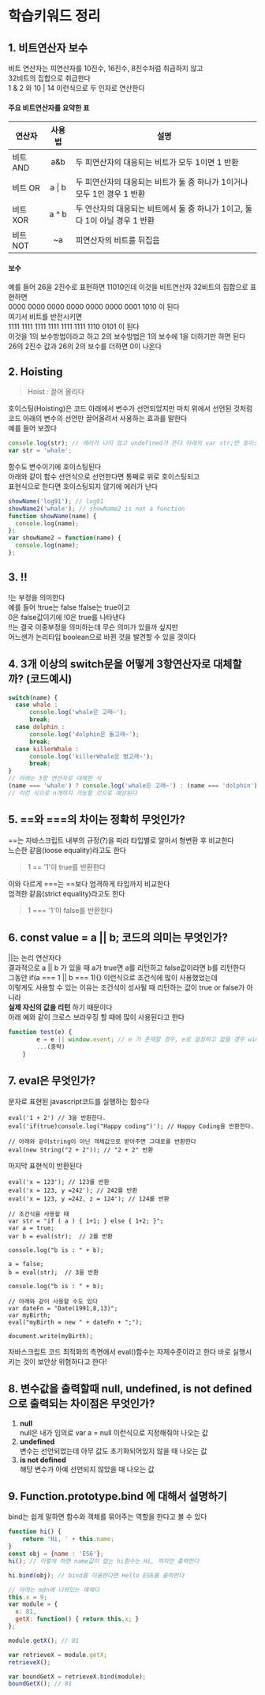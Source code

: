 # 학습키워드 정리

## 1. 비트연산자 보수
비트 연산자는 피연산자를 10진수, 16진수, 8진수처럼 취급하지 않고  
32비트의 집합으로 취급한다  
1 & 2 와 10 | 14 이런식으로 두 인자로 연산한다  
#### 주요 비트연산자를 요약한 표  

| 연산자 | 사용법 | 설명 |
|--------|:--------:|------|
|비트 AND| a&b  | 두 피연산자의 대응되는 비트가 모두 1이면 1 반환 |
|비트 OR| a \| b  | 두 피연산자의 대응되는 비트가 둘 중 하나가 1이거나 모두 1인 경우 1 반환 |
|비트 XOR| a ^ b  | 두 연산자의 대응되는 비트에서 둘 중 하나가 1이고, 둘 다 1이 아닐 경우 1 반환 |
|비트 NOT| ~a  | 피연산자의 비트를 뒤집음|

#### 보수  
예를 들어 26을 2진수로 표현하면 11010인데 이것을 비트연산자 32비트의 집합으로 표현하면  
0000 0000 0000 0000 0000 0000 0001 1010 이 된다  
여기서 비트를 반전시키면  
1111 1111 1111 1111 1111 1111 1110 0101 이 된다  
이것을 1의 보수방법이라고 하고 2의 보수방법은 1의 보수에 1을 더하기만 하면 된다  
26의 2진수 값과 26의 2의 보수를 더하면 0이 나온다

## 2. Hoisting
>Hoist : 끌어 올리다

호이스팅(Hoisting)은 코드 아래에서 변수가 선언되었지만 마치 위에서 선언된 것처럼  
코드 아래의 변수의 선언만 끌어올려서 사용하는 효과를 말한다  
예를 들어 보겠다
```js
console.log(str); // 에러가 나지 않고 undefined가 뜬다 아래의 var str;만 호이스팅된 것이다
var str = 'whale';
```
함수도 변수이기에 호이스팅된다  
아래와 같이 함수 선언식으로 선언한다면 통째로 위로 호이스팅되고  
표현식으로 한다면 호이스팅되지 않기에 에러가 난다
```js
showName('log91'); // log91
showName2('whale'); // showName2 is not a function
function showName(name) {
  console.log(name);
};
var showName2 = function(name) {
  console.log(name);
};
```

## 3. !!
!는 부정을 의미한다  
예를 들어 !true는 false !false는 true이고  
0은 false값이기에 !0은 true를 나타낸다  
!!는 결국 이중부정을 의미하는데 무슨 의미가 있을까 싶지만  
어느샌가 논리타입 boolean으로 바뀐 것을 발견할 수 있을 것이다

## 4. 3개 이상의 switch문을 어떻게 3항연산자로 대체할까? (코드예시)
```js
switch(name) {
  case whale : 
      console.log('whale은 고래~');
      break;
  case dolphin :
      console.log('dolphin은 돌고래~');
      break;
  case killerWhale :
      console.log('killerWhale은 범고래~');
      break;
}
// 아래는 3항 연산자로 대체한 식
(name === 'whale') ? console.log('whale은 고래~') : (name === 'dolphin') ? console.log('dolphin은 돌고래~') : console.log('killerWhale은 범고래~');
// 이런 식으로 n개까지 가능할 것으로 예상된다
```

## 5. ==와 ===의 차이는 정확히 무엇인가?
==는 자바스크립트 내부의 규정(?)을 따라 타입별로 알아서 형변환 후 비교한다  
느슨한 같음(loose equality)라고도 한다  
> 1 == '1'이 true를 반환한다

이와 다르게 ===는 ==보다 엄격하게 타입까지 비교한다  
엄격한 같음(strict equality)라고도 한다  
> 1 === '1'이 false를 반환한다

## 6. const value = a || b; 코드의 의미는 무엇인가?
||는 논리 연산자다  
결과적으로 a || b 가 있을 때 a가 true면 a를 리턴하고 false값이라면 b를 리턴한다    
그동안 if(a === 1 || b === 1){} 이런식으로 조건식에 많이 사용했었는데  
이렇게도 사용할 수 있는 이유는 조건식이 성사될 때 리턴하는 값이 true or false가 아니라  
__실제 자신의 값을 리턴__ 하기 때문이다  
아래 예와 같이 크로스 브라우징 할 때에 많이 사용된다고 한다  
```js
function test(e) {
        e = e || window.event; // e 가 존재할 경우, e로 설정하고 없을 경우 window 속성의 event 로 설정한다
        ...(중략)
    }
```

## 7. eval은 무엇인가?
문자로 표현된 javascript코드를 실행하는 함수다  
```
eval('1 + 2') // 3을 반환한다.
eval('if(true)console.log("Happy coding")'); // Happy Coding을 반환한다.

// 아래와 같이string이 아닌 객체값으로 받아주면 그대로를 반환한다
eval(new String("2 + 2")); // "2 + 2" 반환
```
마지막 표현식이 반환된다
```
eval('x = 123'); // 123를 반환
eval('x = 123, y =242'); // 242를 반환
eval('x = 123, y =242, z = 124'); // 124를 반환

// 조건식을 사용할 때
var str = "if ( a ) { 1+1; } else { 1+2; }";
var a = true;
var b = eval(str);  // 2를 반환

console.log("b is : " + b);

a = false;
b = eval(str);  // 3을 반환

console.log("b is : " + b);

// 아래와 같이 사용할 수도 있다
var dateFn = "Date(1991,8,13)";
var myBirth;
eval("myBirth = new " + dateFn + ";");

document.write(myBirth);
```
자바스크립트 코드 최적화의 측면에서 eval()함수는 자제수준이라고 한다 바로 실행시키는 것이 보안상 위험하다고 한다!

## 8. 변수값을 출력할때 null, undefined, is not defined으로 출력되는 차이점은 무엇인가?
1. __null__  
null은 내가 임의로 var a = null 이런식으로 지정해줘야 나오는 값  
2. __undefined__  
변수는 선언되었는데 아무 값도 초기화되어있지 않을 때 나오는 값  
3. __is not defined__  
해당 변수가 아예 선언되지 않았을 때 나오는 값  

## 9. Function.prototype.bind 에 대해서 설명하기
bind는 쉽게 말하면 함수와 객체를 묶어주는 역할을 한다고 볼 수 있다  
```js
function hi() {
    return 'Hi, ' + this.name;
}
const obj = {name : 'ES6'};
hi(); // 이렇게 하면 name값이 없는 hi함수는 Hi, 까지만 출력한다

hi.bind(obj); // bind를 이용한다면 Hello ES6를 출력한다

// 아래는 mdn에 나와있는 예제다
this.x = 9;
var module = {
  x: 81,
  getX: function() { return this.x; }
};

module.getX(); // 81

var retrieveX = module.getX;
retrieveX();

var boundGetX = retrieveX.bind(module);
boundGetX(); // 81
```

